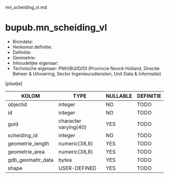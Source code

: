 mn_scheiding_vl.md

# bupub.mn_scheiding_vl


* Brondata: 
* Herkomst definitie: 
* Definitie: 
* Geometrie: 
* Inhoudelijke eigenaar: 
* Technische eigenaar: PNH/BU/ID/DI (Provincie Noord-Holland, Directie Beheer & Uitvoering, Sector Ingenieursdiensten, Unit Data & Informatie)

[plaatje]


|KOLOM                            |TYPE                       |NULLABLE|DEFINITIE|
|------                           |----                       |-----   |-----    |
|objectid                         |integer                    |NO      |TODO|
|id                               |integer                    |NO      |TODO|
|guid                             |character varying(40)      |YES     |TODO|
|scheiding_id                     |integer                    |NO      |TODO|
|geometrie_length                 |numeric(38,8)              |YES     |TODO|
|geometrie_area                   |numeric(38,8)              |YES     |TODO|
|gdb_geomattr_data                |bytea                      |YES     |TODO|
|shape                            |USER-DEFINED               |YES     |TODO|

